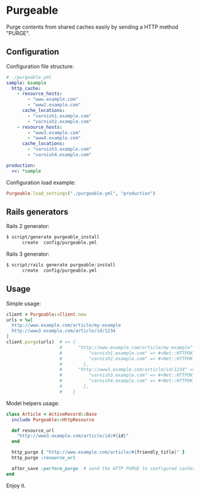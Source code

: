 # Purgeable

Purge contents from shared caches easily by sending a HTTP method "PURGE".

## Configuration

Configuration file structure:

```yaml
# ./purgeable.yml
sample: &sample
  http_cache:
    - resource_hosts:
        - "www.example.com"
        - "www2.example.com"
      cache_locations:
        - "varnish1.example.com"
        - "varnish2.example.com"
    - resource_hosts:
        - "www3.example.com"
        - "www4.example.com"
      cache_locations:
        - "varnish3.example.com"
        - "varnish4.example.com"

production:
  <<: *sample
```

Configuration load example:

```ruby
Purgeable.load_settings("./purgeable.yml", "production")
```

## Rails generators

Rails 2 generator:

```bash
$ script/generate purgeable_install
      create  config/purgeable.yml
```

Rails 3 generator:

```bash
$ script/rails generate purgeable:install
      create  config/purgeable.yml
```

## Usage

Simple usage:

```ruby
client = Purgeable::Client.new
urls = %w[
  http://www.example.com/article/my-example
  http://www3.example.com/article/id/1234
]
client.purge(urls)  # => {
                    #      "http://www.example.com/article/my-example" => {
                    #          "varnish1.example.com" => #<Net::HTTPOK 200 Purged readbody=true>,
                    #          "varnish2.example.com" => #<Net::HTTPOK 200 Purged readbody=true>
                    #        },
                    #      "http://www3.example.com/article/id/1234" => {
                    #          "varnish3.example.com" => #<Net::HTTPOK 200 Purged readbody=true>,
                    #          "varnish4.example.com" => #<Net::HTTPOK 200 Purged readbody=true>
                    #        },
                    #    }
```

Model helpers usage:

```ruby
class Article < ActiveRecord::Base
  include Purgeable::HttpResource

  def resource_url
    "http://www3.example.com/article/id/#{id}"
  end

  http_purge { "http://www.example.com/article/#{friendly_title}" }
  http_purge :resource_url

  after_save :perform_purge  # send the HTTP PURGE to configured caches on save
end
```

Enjoy it.

